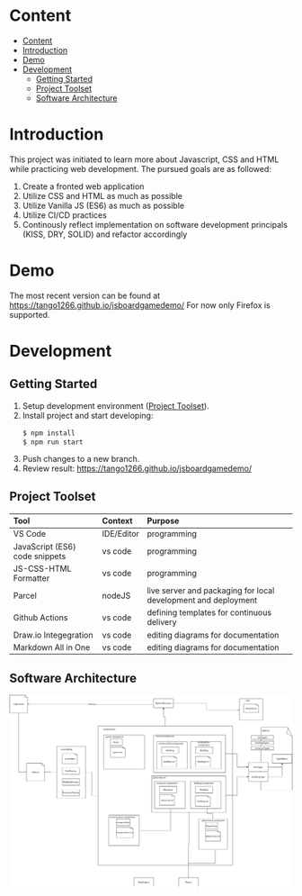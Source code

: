 # Content
- [Content](#content)
- [Introduction](#introduction)
- [Demo](#demo)
- [Development](#development)
  - [Getting Started](#getting-started)
  - [Project Toolset](#project-toolset)
  - [Software Architecture](#software-architecture)
# Introduction
This project was initiated to learn more about Javascript, CSS and HTML while practicing web development. 
The pursued goals are as followed:
1. Create a fronted web application
2. Utilize CSS and HTML as much as possible
3. Utilize Vanilla JS (ES6) as much as possible
4. Utilize CI/CD practices
5. Continously reflect implementation on software development principals (KISS, DRY, SOLID) and refactor accordingly

# Demo
The most recent version can be found at https://tango1266.github.io/jsboardgamedemo/
For now only Firefox is supported.

# Development
## Getting Started
1. Setup development environment ([Project Toolset](#project-toolset)).
2. Install project and start developing:
      ```nodejs
    $ npm install
    $ npm run start
    ```
3. Push changes to a new branch.
4. Review result: https://tango1266.github.io/jsboardgamedemo/

## Project Toolset
|Tool|Context|Purpose|
|:-|:-|:-|
|VS Code|IDE/Editor|programming|
|JavaScript (ES6) code snippets|vs code|programming|
|JS-CSS-HTML Formatter|vs code|programming|
|Parcel|nodeJS|live server and packaging for local development and deployment|
|Github Actions|vs code|defining templates for continuous delivery|
|Draw.io Integegration|vs code|editing diagrams for documentation|
|Markdown All in One|vs code|editing diagrams for documentation|

## Software Architecture
![image](./docs/diagrams/out/jsboardgame.png)